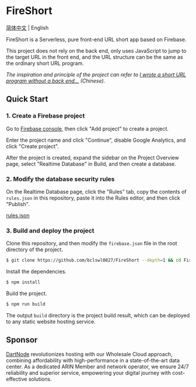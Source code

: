 # FireShort

[简体中文](https://github.com/bclswl0827/FireShort/blob/master/README.md) | English

FireShort is a Serverless, pure front-end URL short app based on Firebase.

This project does not rely on the back end, only uses JavaScript to jump to the target URL in the front end, and the URL structure can be the same as the ordinary short URL program.

*The inspiration and principle of the project can refer to [I wrote a short URL program without a back end...](https://ibcl.us/ShortLink-Firebase_20230626/) (Chinese).*

## Quick Start

### 1. Create a Firebase project

Go to [Firebase console](https://console.firebase.google.com/), then click "Add project" to create a project.

Enter the project name and click "Continue", disable Google Analytics, and click "Create project".

After the project is created, expand the sidebar on the Project Overview page, select "Realtime Database" in Build, and then create a database.

### 2. Modify the database security rules

On the Realtime Database page, click the "Rules" tab, copy the contents of `rules.json` in this repository, paste it into the Rules editor, and then click "Publish".

[rules.json](https://github.com/bclswl0827/FireShort/blob/master/rules.json)

### 3. Build and deploy the project

Clone this repository, and then modify the `firebase.json` file in the root directory of the project.

```bash
$ git clone https://github.com/bclswl0827/FireShort --depth=1 && cd FireShort
```

Install the dependencies.

```bash
$ npm install
```

Build the project.

```bash
$ npm run build
```

The output `build` directory is the project build result, which can be deployed to any static website hosting service.

## Sponsor

[DartNode](https://dartnode.com) revolutionizes hosting with our Wholesale Cloud approach, combining affordability with high-performance in a state-of-the-art data center. As a dedicated ARIN Member and network operator, we ensure 24/7 reliability and superior service, empowering your digital journey with cost-effective solutions.
